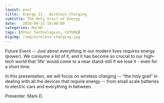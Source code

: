 ```yaml
---
layout: post
title:  Energy II - Wireless Charging
subtitle: The Holy Grail of Energy
date:   2018-06-21 19:00:00
categories: MarkD 
tags: [Other Technologies, FUTURE]
bigimg: /img/wireless-charging.jpg
---
```


Future Event -- Just about everything in our modern lives requires energy (power). We consume a lot of it, and it has become so crucial to our high-tech world that ‘life' would come to a near stand-still if we lose it - even for a short time.

In this presentation, we will focus on wireless charging -- “the holy grail” in dealing with all the devices that require energy -- from small scale batteries to electric cars and everything in between.

Presenter: Mark D.
